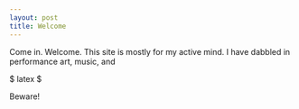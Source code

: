 ```yaml
---
layout: post
title: Welcome
---
```


Come in. Welcome. This site is mostly for my active mind. I have dabbled in performance art, music, and

$ latex $

Beware!

